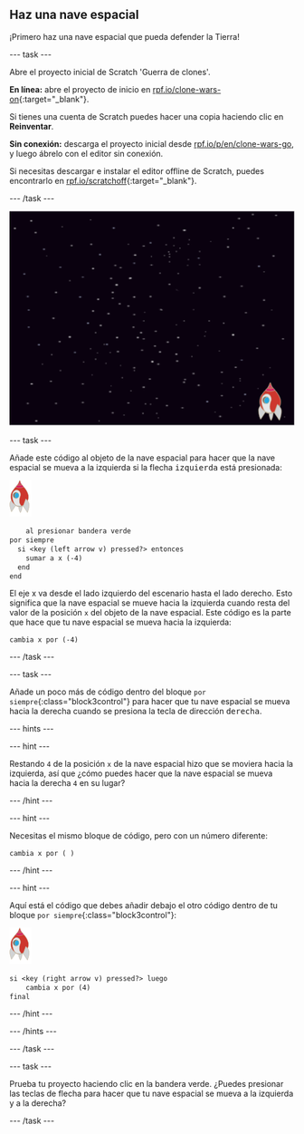 ## Haz una nave espacial

¡Primero haz una nave espacial que pueda defender la Tierra!

\--- task \---

Abre el proyecto inicial de Scratch 'Guerra de clones'.

**En línea:** abre el proyecto de inicio en [rpf.io/clone-wars-on](http://rpf.io/clone-wars-on){:target="_blank"}.

Si tienes una cuenta de Scratch puedes hacer una copia haciendo clic en **Reinventar**.

**Sin conexión:** descarga el proyecto inicial desde [rpf.io/p/en/clone-wars-go](http://rpf.io/p/en/clone-wars-go), y luego ábrelo con el editor sin conexión.

Si necesitas descargar e instalar el editor offline de Scratch, puedes encontrarlo en [rpf.io/scratchoff](https://rpf.io/scratchoff){:target="_blank"}.

\--- /task \---

![proyecto inicial](images/starter-project.png)

\--- task \---

Añade este código al objeto de la nave espacial para hacer que la nave espacial se mueva a la izquierda si la flecha <kbd>izquierda</kbd> está presionada:

![objeto nave espacial](images/rocket-sprite.png)

```blocks3
    al presionar bandera verde
por siempre 
  si <key (left arrow v) pressed?> entonces 
    sumar a x (-4)
  end
end
```

El eje x va desde el lado izquierdo del escenario hasta el lado derecho. Esto significa que la nave espacial se mueve hacia la izquierda cuando resta del valor de la posición `x` del objeto de la nave espacial. Este código es la parte que hace que tu nave espacial se mueva hacia la izquierda:

```blocks3
cambia x por (-4)
```

\--- /task \---

\--- task \---

Añade un poco más de código dentro del bloque `por siempre`{:class="block3control"} para hacer que tu nave espacial se mueva hacia la derecha cuando se presiona la tecla de dirección <kbd>derecha</kbd>.

\--- hints \---

\--- hint \---

Restando `4` de la posición `x` de la nave espacial hizo que se moviera hacia la izquierda, así que ¿cómo puedes hacer que la nave espacial se mueva hacia la derecha `4` en su lugar?

\--- /hint \---

\--- hint \---

Necesitas el mismo bloque de código, pero con un número diferente:

```blocks3
cambia x por ( )
```

\--- /hint \---

\--- hint \---

Aquí está el código que debes añadir debajo el otro código dentro de tu bloque `por siempre`{:class="block3control"}:

![objeto nave espacial](images/rocket-sprite.png)

```blocks3
si <key (right arrow v) pressed?> luego
    cambia x por (4)
final
```

\--- /hint \---

\--- /hints \---

\--- /task \---

\--- task \---

Prueba tu proyecto haciendo clic en la bandera verde. ¿Puedes presionar las teclas de flecha para hacer que tu nave espacial se mueva a la izquierda y a la derecha?

\--- /task \---